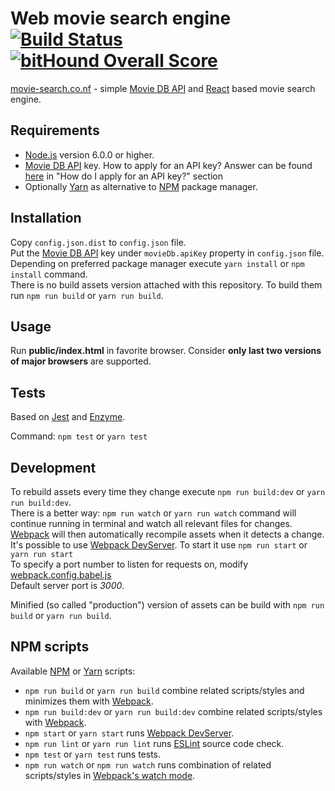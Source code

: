 # Web movie search engine [![Build Status](https://travis-ci.org/dawid-drelichowski/movie-info.svg?branch=master)](https://travis-ci.org/dawid-drelichowski/movie-info) [![bitHound Overall Score](https://www.bithound.io/github/dawid-drelichowski/movie-info/badges/score.svg)](https://www.bithound.io/github/dawid-drelichowski/movie-info)
[movie-search.co.nf](http://movie-search.co.nf/) - simple [Movie DB API](https://www.themoviedb.org/documentation/api/) and [React](https://facebook.github.io/react/) based movie search engine. 

## Requirements

* [Node.js](https://nodejs.org/) version 6.0.0 or higher.
* [Movie DB API](https://www.themoviedb.org/documentation/api/) key. How to apply for an API key? Answer can be found [here](https://www.themoviedb.org/faq/api) in "How do I apply for an API key?" section
* Optionally [Yarn](https://yarnpkg.com/lang/en/) as alternative to [NPM](https://www.npmjs.com/) package manager.

## Installation

Copy `config.json.dist` to `config.json` file.  
Put the [Movie DB API](https://www.themoviedb.org/documentation/api/) key under `movieDb.apiKey` property in `config.json` file.  
Depending on preferred package manager execute `yarn install` or `npm install` command.  
There is no build assets version attached with this repository. To build them run `npm run build` or `yarn run build`.  

## Usage

Run **public/index.html** in favorite browser. Consider **only last two versions of major browsers** are supported.

## Tests

Based on [Jest](https://facebook.github.io/jest/) and [Enzyme](https://github.com/airbnb/enzyme).

Command: `npm test` or `yarn test`

## Development

To rebuild assets every time they change execute `npm run build:dev` or `yarn run build:dev`.  
There is a better way: `npm run watch` or `yarn run watch` command will continue running in terminal and watch all relevant files for changes.  
[Webpack](https://webpack.js.org/) will then automatically recompile assets when it detects a change.  
It's possible to use [Webpack DevServer](https://webpack.js.org/configuration/dev-server/). To start it use `npm run start` or `yarn run start`  
To specify a port number to listen for requests on, modify [webpack.config.babel.js](webpack.config.babel.js)  
Default server port is *3000*.  

Minified (so called "production") version of assets can be build with `npm run build` or `yarn run build`.

## NPM scripts

Available [NPM](https://www.npmjs.com/) or [Yarn](https://yarnpkg.com/lang/en/) scripts:

* `npm run build` or `yarn run build` combine related scripts/styles and minimizes them with [Webpack](https://webpack.js.org/).
* `npm run build:dev` or `yarn run build:dev` combine related scripts/styles with [Webpack](https://webpack.js.org/).
* `npm start` or `yarn start` runs [Webpack DevServer](https://webpack.js.org/configuration/dev-server/).
* `npm run lint` or `yarn run lint` runs [ESLint](http://eslint.org/) source code check.
* `npm test` or `yarn test` runs tests.
* `npm run watch` or `npm run watch` runs combination of related scripts/styles in [Webpack's watch mode](https://webpack.js.org/api/cli/#watch-options).